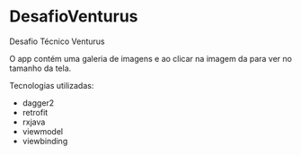 # DesafioVenturus
Desafio Técnico Venturus

O app contém uma galeria de imagens e ao clicar na imagem da para ver no tamanho da tela.

Tecnologias utilizadas:
- dagger2
- retrofit
- rxjava
- viewmodel
- viewbinding
